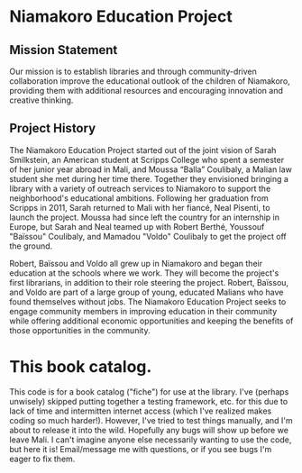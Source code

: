 # Niamakoro Education Project

## Mission Statement

Our mission is to establish libraries and through community-driven collaboration 
improve the educational outlook of the children of Niamakoro, providing them with 
additional resources and encouraging innovation and creative thinking.

## Project History

The Niamakoro Education Project started out of the joint vision of Sarah Smilkstein, 
an American student at Scripps College who spent a semester of her junior year abroad 
in Mali, and Moussa “Balla” Coulibaly, a Malian law student she met during her time 
there. Together they envisioned bringing a library with a variety of outreach services 
to Niamakoro to support the neighborhood's educational ambitions. Following her graduation 
from Scripps in 2011, Sarah returned to Mali with her fiancé, Neal Pisenti, to launch 
the project. Moussa had since left the country for an internship in Europe, but Sarah and 
Neal teamed up with Robert Berthé, Youssouf "Baïssou" Coulibaly, and Mamadou "Voldo" Coulibaly 
to get the project off the ground. 

Robert, Baïssou and Voldo all grew up in Niamakoro and began their education at the schools 
where we work. They will become the project's first librarians, in addition to their role 
steering the project. Robert, Baïssou, and Voldo are part of a large group of young, educated 
Malians who have found themselves without jobs. The Niamakoro Education Project seeks to 
engage community members in improving education in their community while offering additional 
economic opportunities and keeping the benefits of those opportunities in the community.

# This book catalog.

This code is for a book catalog ("fiche") for use at the library. I've (perhaps unwisely) skipped
putting together a testing framework, etc. for this due to lack of time and intermitten internet
access (which I've realized makes coding so much harder!). However, I've tried to test things manually, 
and I'm about to release it into the wild. Hopefully any bugs will show up before we leave Mali.
I can't imagine anyone else necessarily wanting to use the code, but here it is! Email/message me
with questions, or if you see bugs I'm eager to fix them.
